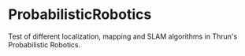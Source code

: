# ProbabilisticRobotics
Test of different localization, mapping and SLAM algorithms in Thrun's Probabilistic Robotics.
